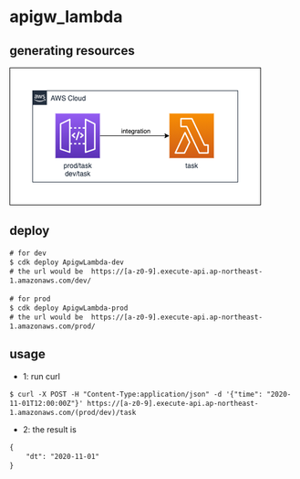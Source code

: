 # apigw_lambda


## generating resources

![image](./pics/aws-cdk-small-examples-apigw_lambda.png)

## deploy

```shell script
# for dev
$ cdk deploy ApigwLambda-dev
# the url would be  https://[a-z0-9].execute-api.ap-northeast-1.amazonaws.com/dev/

# for prod
$ cdk deploy ApigwLambda-prod
# the url would be  https://[a-z0-9].execute-api.ap-northeast-1.amazonaws.com/prod/
```

## usage

* 1: run curl

```shell script
$ curl -X POST -H "Content-Type:application/json" -d '{"time": "2020-11-01T12:00:00Z"}' https://[a-z0-9].execute-api.ap-northeast-1.amazonaws.com/(prod/dev)/task
```

* 2: the result is

```shell script
{
    "dt": "2020-11-01"
}
```
